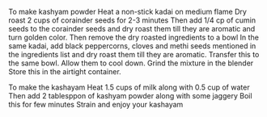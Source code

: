 To make kashyam powder
Heat a non-stick kadai on medium flame
Dry roast 2 cups of corainder seeds for 2-3 minutes
Then add 1/4 cp of cumin seeds to the corainder seeds and dry roast them till they are aromatic and turn golden color.
Then remove the dry roasted ingredients to a bowl
In the same kadai, add black peppercorns, cloves and methi seeds mentioned in the ingredients list and dry roast them till they are aromatic.
Transfer this to the same bowl.
Allow them to cool down.
Grind the mixture in the blender 
Store this in the airtight container.

To make the kashayam
    Heat 1.5 cups of milk along with 0.5 cup of water
    Then add 2 tablesppon of kashyam powder along with some jaggery
    Boil this for few minutes 
    Strain and enjoy your kashayam